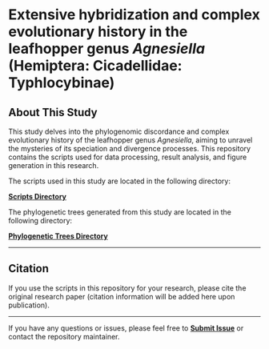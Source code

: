 # Extensive hybridization and complex evolutionary history in the leafhopper genus *Agnesiella* (Hemiptera: Cicadellidae: Typhlocybinae)

## About This Study

This study delves into the phylogenomic discordance and complex evolutionary history of the leafhopper genus *Agnesiella*, aiming to unravel the mysteries of its speciation and divergence processes. This repository contains the scripts used for data processing, result analysis, and figure generation in this research.


The scripts used in this study are located in the following directory:

[**Scripts Directory**](https://github.com/WJJ-97/Phylogenomics/tree/main/Scripts)

The phylogenetic trees generated from this study are located in the following directory:

[**Phylogenetic Trees Directory**](https://github.com/WJJ-97/Phylogenomics/tree/main/Agnesiella_Phylogenomics/Phylogenetic%20Trees)

---

## Citation

If you use the scripts in this repository for your research, please cite the original research paper (citation information will be added here upon publication).

---

If you have any questions or issues, please feel free to [**Submit Issue**](https://github.com/WJJ-97/Phylogenomics/issues) or contact the repository maintainer.

